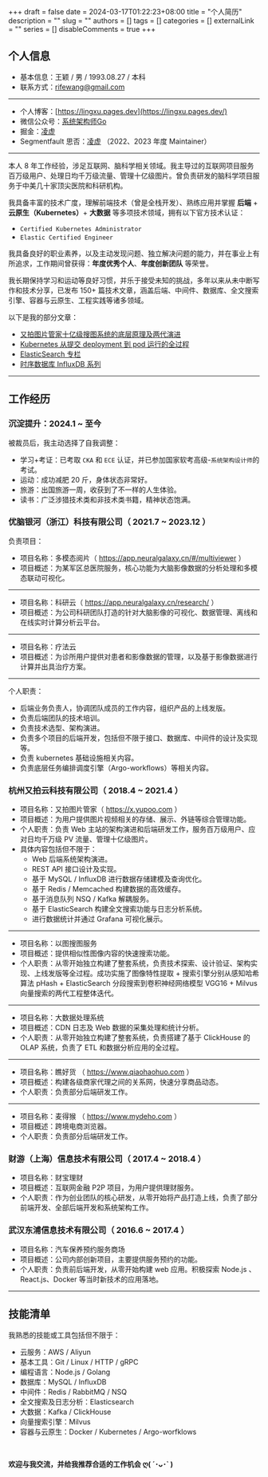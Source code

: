 +++
draft = false
date = 2024-03-17T01:22:23+08:00
title = "个人简历"
description = ""
slug = ""
authors = []
tags = []
categories = []
externalLink = ""
series = []
disableComments = true
+++


## 个人信息

* 基本信息：王颖 / 男 / 1993.08.27 / 本科
* 联系方式：rifewang@gmail.com

----

* 个人博客：[https://lingxu.pages.dev](https://lingxu.pages.dev/)
* 微信公众号：[系统架构师Go](https://raw.githubusercontent.com/RifeWang/images/master/qrcode.jpg)
* 掘金：[凌虚](https://juejin.cn/user/2893570337419720/posts)
* Segmentfault 思否：[凌虚](https://segmentfault.com/u/rife/articles) （2022、2023 年度 Maintainer）

----

本人 8 年工作经验，涉足互联网、脑科学相关领域。我主导过的互联网项目服务百万级用户、处理日均千万级流量、管理十亿级图片。曾负责研发的脑科学项目服务于中美几十家顶尖医院和科研机构。

我具备丰富的技术广度，理解前端技术（曾是全栈开发）、熟练应用并掌握 **后端** + **云原生（Kubernetes）**+ **大数据** 等多项技术领域，拥有以下官方技术认证：
- `Certified Kubernetes Administrator`
- `Elastic Certified Engineer`

我具备良好的职业素养，以及主动发现问题、独立解决问题的能力，并在事业上有所追求，工作期间曾获得：**年度优秀个人**、**年度创新团队** 等荣誉。

我长期保持学习和运动等良好习惯，并乐于接受未知的挑战，多年以来从未中断写作和技术分享，已发布 150+ 篇技术文章，涵盖后端、中间件、数据库、全文搜索引擎、容器与云原生、工程实践等诸多领域。

以下是我的部分文章：
- [又拍图片管家十亿级搜图系统的底层原理及两代演进](https://segmentfault.com/a/1190000022842774)
- [Kubernetes 从提交 deployment 到 pod 运行的全过程](https://juejin.cn/post/7315405820673310759)
- [ElasticSearch 专栏](https://juejin.cn/column/7314860085930180623)
- [时序数据库 InfluxDB 系列](https://segmentfault.com/a/1190000020803478)


----

## 工作经历

### 沉淀提升：2024.1 ~ 至今

被裁员后，我主动选择了自我调整：

* 学习+考证：已考取 `CKA` 和 `ECE` 认证，并已参加国家软考高级-`系统架构设计师`的考试。
* 运动：成功减肥 20 斤，身体状态非常好。
* 旅游：出国旅游一周，收获到了不一样的人生体验。
* 读书：广泛涉猎技术类和非技术类书籍，精神状态饱满。

### 优脑银河（浙江）科技有限公司（ 2021.7 ~ 2023.12 ）

负责项目：
* 项目名称：多模态阅片（ https://app.neuralgalaxy.cn/#/multiviewer ）
* 项目概述：为某军区总医院服务，核心功能为大脑影像数据的分析处理和多模态联动可视化。
----

* 项目名称：科研云（ https://app.neuralgalaxy.cn/research/ ）
* 项目概述：为公司科研团队打造的针对大脑影像的可视化、数据管理、离线和在线实时计算分析云平台。
----

* 项目名称：疗法云
* 项目概述：为诊所用户提供对患者和影像数据的管理，以及基于影像数据进行计算并出具治疗方案。
----

个人职责：
* 后端业务负责人，协调团队成员的工作内容，组织产品的上线发版。
* 负责后端团队的技术培训。
* 负责技术选型、架构演进。
* 负责多个项目的后端开发，包括但不限于接口、数据库、中间件的设计及实现等。
* 负责 kubernetes 基础设施相关内容。
* 负责底层任务编排调度引擎（Argo-workflows）等相关内容。


### 杭州又拍云科技有限公司（ 2018.4 ~ 2021.4 ）

* 项目名称：又拍图片管家（ https://x.yupoo.com ）
* 项目概述：为用户提供图片视频相关的存储、展示、外链等综合管理功能。
* 个人职责：负责 Web 主站的架构演进和后端研发工作，服务百万级用户、应对日均千万级 PV 流量、管理十亿级图片。
* 具体内容包括但不限于：
    * Web 后端系统架构演进。
    * REST API 接口设计及实现。
    * 基于 MySQL / InfluxDB 进行数据存储建模及查询优化。
    * 基于 Redis / Memcached 构建数据的高效缓存。
    * 基于消息队列 NSQ / Kafka 解耦服务。
    * 基于 ElasticSearch 构建全文搜索功能与日志分析系统。
    * 进行数据统计并通过 Grafana 可视化展示。

----

* 项目名称：以图搜图服务
* 项目概述：提供相似性图像内容的快速搜索功能。
* 个人职责：从零开始独立构建了整套系统，负责技术探索、设计验证、架构实现、上线发版等全过程。成功实施了图像特性提取 + 搜索引擎分别从感知哈希算法 pHash + ElasticSearch 分段搜索到卷积神经网络模型 VGG16 + Milvus 向量搜索的两代工程整体迭代。

----

* 项目名称：大数据处理系统
* 项目概述：CDN 日志及 Web 数据的采集处理和统计分析。
* 个人职责：从零开始独立构建了整套系统，负责搭建了基于 ClickHouse 的 OLAP 系统，负责了 ETL 和数据分析应用的全过程。

----

* 项目名称：瞧好货 （ https://www.qiaohaohuo.com ）
* 项目概述：构建各级商家代理之间的关系网，快速分享商品动态。
* 个人职责：负责部分后端研发工作。

----

* 项目名称：麦得猴 （ https://www.mydeho.com ）
* 项目概述：跨境电商浏览器。
* 个人职责：负责部分后端研发工作。


### 财游（上海）信息技术有限公司（ 2017.4 ~ 2018.4 ）

* 项目名称：财宝理财
* 项目概述：互联网金融 P2P 项目，为用户提供理财服务。
* 个人职责：作为创业团队的核心研发，从零开始将产品打造上线，负责了部分前端开发、全部后端开发和系统架构工作。

### 武汉东浦信息技术有限公司（ 2016.6 ~ 2017.4 ）

* 项目名称：汽车保养预约服务商场
* 项目概述：公司内部创新项目，主要提供服务预约的功能。
* 个人职责：负责前后端开发，从零开始构建 web 应用。积极探索 Node.js 、React.js、Docker 等当时新技术的应用落地。

----

## 技能清单

我熟悉的技能或工具包括但不限于：

- 云服务：AWS / Aliyun
- 基本工具：Git / Linux / HTTP / gRPC
- 编程语言：Node.js / Golang
- 数据库：MySQL / InfluxDB
- 中间件：Redis / RabbitMQ / NSQ
- 全文搜索及日志分析：Elasticsearch
- 大数据：Kafka / ClickHouse
- 向量搜索引擎：Milvus
- 容器与云原生：Docker / Kubernetes / Argo-worfklows

<br/>

**欢迎与我交流，并给我推荐合适的工作机会 ღ( ´･ᴗ･` )**